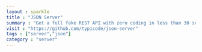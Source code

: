 ```yaml
---
layout : sparkle
title : "JSON Server"
summary : "Get a full fake REST API with zero coding in less than 30 seconds."
visit : "https://github.com/typicode/json-server"
tags : ["server","json"]
category : "server"
---
```

